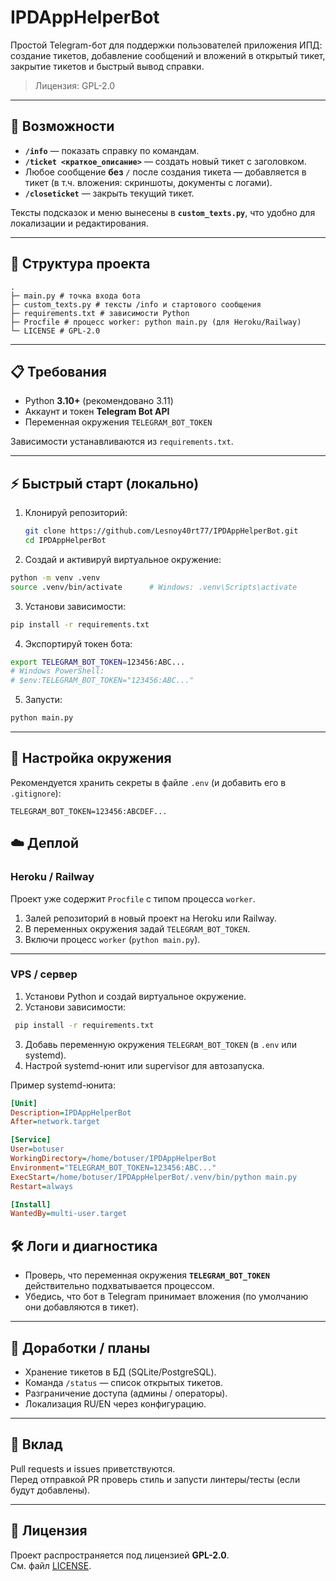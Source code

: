 # IPDAppHelperBot

Простой Telegram-бот для поддержки пользователей приложения ИПД: создание тикетов, добавление сообщений и вложений в открытый тикет, закрытие тикетов и быстрый вывод справки.

> Лицензия: GPL-2.0

---

## 🚀 Возможности

- **`/info`** — показать справку по командам.  
- **`/ticket <краткое_описание>`** — создать новый тикет с заголовком.  
- Любое сообщение **без** `/` после создания тикета — добавляется в тикет (в т.ч. вложения: скриншоты, документы с логами).  
- **`/closeticket`** — закрыть текущий тикет.

Тексты подсказок и меню вынесены в **`custom_texts.py`**, что удобно для локализации и редактирования.

---

## 📂 Структура проекта

```aiignore
.
├─ main.py # точка входа бота
├─ custom_texts.py # тексты /info и стартового сообщения
├─ requirements.txt # зависимости Python
├─ Procfile # процесс worker: python main.py (для Heroku/Railway)
└─ LICENSE # GPL-2.0
```

---

## 📋 Требования

- Python **3.10+** (рекомендовано 3.11)  
- Аккаунт и токен **Telegram Bot API**  
- Переменная окружения `TELEGRAM_BOT_TOKEN`

Зависимости устанавливаются из `requirements.txt`.

---

## ⚡ Быстрый старт (локально)

1. Клонируй репозиторий:
   ```bash
   git clone https://github.com/Lesnoy40rt77/IPDAppHelperBot.git
   cd IPDAppHelperBot
   ```
2. Создай и активируй виртуальное окружение:
  ```bash
  python -m venv .venv
  source .venv/bin/activate      # Windows: .venv\Scripts\activate
  ```
3. Установи зависимости:
  ```bash
  pip install -r requirements.txt
  ```
4. Экспортируй токен бота:
  ```bash
  export TELEGRAM_BOT_TOKEN=123456:ABC...
  # Windows PowerShell:
  # $env:TELEGRAM_BOT_TOKEN="123456:ABC..."
  ```
5. Запусти:
  ```bash
  python main.py
  ```
---

## 🔑 Настройка окружения

Рекомендуется хранить секреты в файле `.env` (и добавить его в `.gitignore`):

```env
TELEGRAM_BOT_TOKEN=123456:ABCDEF...
```
## ☁️ Деплой

### Heroku / Railway

Проект уже содержит `Procfile` с типом процесса `worker`.

1. Залей репозиторий в новый проект на Heroku или Railway.  
2. В переменных окружения задай `TELEGRAM_BOT_TOKEN`.  
3. Включи процесс `worker` (`python main.py`).  

---

### VPS / сервер

1. Установи Python и создай виртуальное окружение.  
2. Установи зависимости:
  ```bash
   pip install -r requirements.txt
  ```
3. Добавь переменную окружения `TELEGRAM_BOT_TOKEN` (в `.env` или systemd).
4. Настрой systemd-юнит или supervisor для автозапуска.

Пример systemd-юнита:
```ini
[Unit]
Description=IPDAppHelperBot
After=network.target

[Service]
User=botuser
WorkingDirectory=/home/botuser/IPDAppHelperBot
Environment="TELEGRAM_BOT_TOKEN=123456:ABC..."
ExecStart=/home/botuser/IPDAppHelperBot/.venv/bin/python main.py
Restart=always

[Install]
WantedBy=multi-user.target
```

## 🛠️ Логи и диагностика

- Проверь, что переменная окружения **`TELEGRAM_BOT_TOKEN`** действительно подхватывается процессом.  
- Убедись, что бот в Telegram принимает вложения (по умолчанию они добавляются в тикет).  

---

## 📌 Доработки / планы

- Хранение тикетов в БД (SQLite/PostgreSQL).  
- Команда `/status` — список открытых тикетов.  
- Разграничение доступа (админы / операторы).  
- Локализация RU/EN через конфигурацию.  

---

## 🤝 Вклад

Pull requests и issues приветствуются.  
Перед отправкой PR проверь стиль и запусти линтеры/тесты (если будут добавлены).  

---

## 📜 Лицензия

Проект распространяется под лицензией **GPL-2.0**.  
См. файл [LICENSE](./LICENSE).

